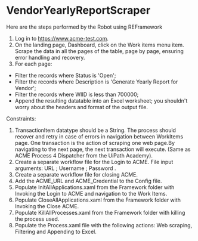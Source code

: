 # VendorYearlyReportScraper

Here are the steps performed by the Robot using REFramework
1. Log in to https://www.acme-test.com.
2. On the landing page, Dashboard, click on the Work items menu item. Scrape the data in all the pages of the table, page by page, ensuring error handling and recovery.
3. For each page:
- Filter the records where Status is 'Open';
- Filter the records where Description is 'Generate Yearly Report for Vendor';
- Filter the records where WIID is less than 700000;
- Append the resulting datatable into an Excel worksheet; you shouldn't worry about the headers and format of the output file.

Constraints:
1. TransactionItem datatype should be a String. The process should recover and retry in case of errors in navigation between WorkItems page. One transaction is the action of scraping one web page.By navigating to the next page, the next transaction will execute. (Same as ACME Process 4 Dispatcher from the UiPath Academy).
2. Create a separate workflow file for the Login to ACME. File input arguments: URL ; Username ; Password .
3. Create a separate workflow file for closing ACME. 
3. Add the ACME_URL and ACME_Credential to the Config file.
4. Populate InitAllApplications.xaml from the Framework folder with Invoking the Login to ACME and navigation to the Work Items.
5. Populate CloseAllApplications.xaml from the Framework folder with Invoking the Close ACME.
6. Populate KillAllProcesses.xaml from the Framework folder with killing the process used.
7. Populate the Process.xaml file with the following actions: Web scraping, Filtering and Appending to Excel.

